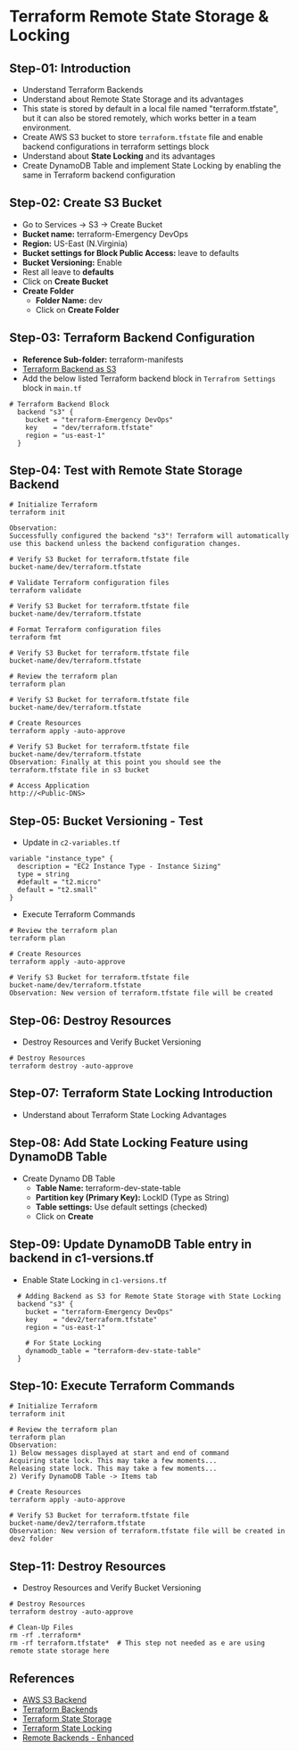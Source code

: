 # Terraform Remote State Storage & Locking

## Step-01: Introduction
- Understand Terraform Backends
- Understand about Remote State Storage and its advantages
- This state is stored by default in a local file named "terraform.tfstate", but it can also be stored remotely, which works better in a team environment.
- Create AWS S3 bucket to store `terraform.tfstate` file and enable backend configurations in terraform settings block
- Understand about **State Locking** and its advantages
- Create DynamoDB Table and  implement State Locking by enabling the same in Terraform backend configuration

## Step-02: Create S3 Bucket
- Go to Services -> S3 -> Create Bucket
- **Bucket name:** terraform-Emergency DevOps
- **Region:** US-East (N.Virginia)
- **Bucket settings for Block Public Access:** leave to defaults
- **Bucket Versioning:** Enable
- Rest all leave to **defaults**
- Click on **Create Bucket**
- **Create Folder**
  - **Folder Name:** dev
  - Click on **Create Folder**


## Step-03: Terraform Backend Configuration
- **Reference Sub-folder:** terraform-manifests
- [Terraform Backend as S3](https://www.terraform.io/docs/language/settings/backends/s3.html)
- Add the below listed Terraform backend block in `Terrafrom Settings` block in `main.tf`
```t
# Terraform Backend Block
  backend "s3" {
    bucket = "terraform-Emergency DevOps"
    key    = "dev/terraform.tfstate"
    region = "us-east-1"    
  }
```

## Step-04: Test with Remote State Storage Backend
```t
# Initialize Terraform
terraform init

Observation: 
Successfully configured the backend "s3"! Terraform will automatically
use this backend unless the backend configuration changes.

# Verify S3 Bucket for terraform.tfstate file
bucket-name/dev/terraform.tfstate

# Validate Terraform configuration files
terraform validate

# Verify S3 Bucket for terraform.tfstate file
bucket-name/dev/terraform.tfstate

# Format Terraform configuration files
terraform fmt

# Verify S3 Bucket for terraform.tfstate file
bucket-name/dev/terraform.tfstate

# Review the terraform plan
terraform plan 

# Verify S3 Bucket for terraform.tfstate file
bucket-name/dev/terraform.tfstate

# Create Resources 
terraform apply -auto-approve

# Verify S3 Bucket for terraform.tfstate file
bucket-name/dev/terraform.tfstate
Observation: Finally at this point you should see the terraform.tfstate file in s3 bucket

# Access Application
http://<Public-DNS>
```

## Step-05: Bucket Versioning - Test
- Update in `c2-variables.tf` 
```t
variable "instance_type" {
  description = "EC2 Instance Type - Instance Sizing"
  type = string
  #default = "t2.micro"
  default = "t2.small"
}
```
- Execute Terraform Commands
```t
# Review the terraform plan
terraform plan 

# Create Resources 
terraform apply -auto-approve

# Verify S3 Bucket for terraform.tfstate file
bucket-name/dev/terraform.tfstate
Observation: New version of terraform.tfstate file will be created
```


## Step-06: Destroy Resources
- Destroy Resources and Verify Bucket Versioning
```t
# Destroy Resources
terraform destroy -auto-approve
```
## Step-07: Terraform State Locking Introduction
- Understand about Terraform State Locking Advantages

## Step-08: Add State Locking Feature using DynamoDB Table
- Create Dynamo DB Table
  - **Table Name:** terraform-dev-state-table
  - **Partition key (Primary Key):** LockID (Type as String)
  - **Table settings:** Use default settings (checked)
  - Click on **Create**

## Step-09: Update DynamoDB Table entry in backend in c1-versions.tf
- Enable State Locking in `c1-versions.tf`
```t
  # Adding Backend as S3 for Remote State Storage with State Locking
  backend "s3" {
    bucket = "terraform-Emergency DevOps"
    key    = "dev2/terraform.tfstate"
    region = "us-east-1"  

    # For State Locking
    dynamodb_table = "terraform-dev-state-table"
  }
```

## Step-10: Execute Terraform Commands
```t
# Initialize Terraform 
terraform init

# Review the terraform plan
terraform plan 
Observation: 
1) Below messages displayed at start and end of command
Acquiring state lock. This may take a few moments...
Releasing state lock. This may take a few moments...
2) Verify DynamoDB Table -> Items tab

# Create Resources 
terraform apply -auto-approve

# Verify S3 Bucket for terraform.tfstate file
bucket-name/dev2/terraform.tfstate
Observation: New version of terraform.tfstate file will be created in dev2 folder
```

## Step-11: Destroy Resources
- Destroy Resources and Verify Bucket Versioning
```t
# Destroy Resources
terraform destroy -auto-approve

# Clean-Up Files
rm -rf .terraform*
rm -rf terraform.tfstate*  # This step not needed as e are using remote state storage here
```

## References 
- [AWS S3 Backend](https://www.terraform.io/docs/language/settings/backends/s3.html)
- [Terraform Backends](https://www.terraform.io/docs/language/settings/backends/index.html)
- [Terraform State Storage](https://www.terraform.io/docs/language/state/backends.html)
- [Terraform State Locking](https://www.terraform.io/docs/language/state/locking.html)
- [Remote Backends - Enhanced](https://www.terraform.io/docs/language/settings/backends/remote.html)